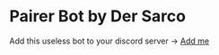 # Pairer Bot by Der Sarco

Add this useless bot to your discord server -> [Add me](https://discord.com/oauth2/authorize?client_id=1235335783473221813&permissions=8&scope=bot)